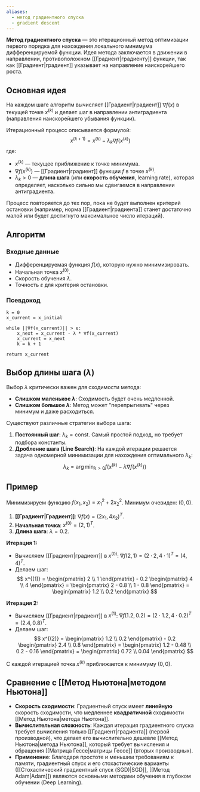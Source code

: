 ```yaml
---
aliases:
  - метод градиентного спуска
  - gradient descent
---
```

**Метод градиентного спуска** — это итерационный метод оптимизации первого порядка для нахождения локального минимума дифференцируемой функции. Идея метода заключается в движении в направлении, противоположном [[Градиент|градиенту]] функции, так как [[Градиент|градиент]] указывает на направление наискорейшего роста.

## Основная идея

На каждом шаге алгоритм вычисляет [[Градиент|градиент]] $\nabla f(x)$ в текущей точке $x^{(k)}$ и делает шаг в направлении антиградиента (направления наискорейшего убывания функции).

Итерационный процесс описывается формулой:
$$
x^{(k+1)} = x^{(k)} - \lambda_k \nabla f(x^{(k)})
$$
где:
*   $x^{(k)}$ — текущее приближение к точке минимума.
*   $\nabla f(x^{(k)})$ — [[Градиент|градиент]] функции $f$ в точке $x^{(k)}$.
*   $\lambda_k > 0$ — **длина шага** (или **скорость обучения**, learning rate), которая определяет, насколько сильно мы сдвигаемся в направлении антиградиента.

Процесс повторяется до тех пор, пока не будет выполнен критерий остановки (например, норма [[Градиент|градиента]] станет достаточно малой или будет достигнуто максимальное число итераций).

## Алгоритм

### Входные данные
*   Дифференцируемая функция $f(x)$, которую нужно минимизировать.
*   Начальная точка $x^{(0)}$.
*   Скорость обучения $\lambda$.
*   Точность $\varepsilon$ для критерия остановки.

### Псевдокод

```
k = 0
x_current = x_initial

while ||∇f(x_current)|| > ε:
    x_next = x_current - λ * ∇f(x_current)
    x_current = x_next
    k = k + 1

return x_current
```

## Выбор длины шага ($\lambda$)

Выбор $\lambda$ критически важен для сходимости метода:
*   **Слишком маленькое $\lambda$**: Сходимость будет очень медленной.
*   **Слишком большое $\lambda$**: Метод может "перепрыгивать" через минимум и даже расходиться.

Существуют различные стратегии выбора шага:
1.  **Постоянный шаг**: $\lambda_k = \text{const}$. Самый простой подход, но требует подбора константы.
2.  **Дробление шага (Line Search)**: На каждой итерации решается задача одномерной минимизации для нахождения оптимального $\lambda_k$:
   $$
   \lambda_k = \arg\min_{\lambda > 0} f(x^{(k)} - \lambda \nabla f(x^{(k)}))
   $$

## Пример

Минимизируем функцию $f(x_1, x_2) = x_1^2 + 2x_2^2$.
Минимум очевиден: $(0, 0)$.

1.  **[[Градиент|Градиент]]**: $\nabla f(x) = (2x_1, 4x_2)^T$.
2.  **Начальная точка**: $x^{(0)} = (2, 1)^T$.
3.  **Длина шага**: $\lambda = 0.2$.

**Итерация 1:**
*   Вычисляем [[Градиент|градиент]] в $x^{(0)}$: $\nabla f(2, 1) = (2 \cdot 2, 4 \cdot 1)^T = (4, 4)^T$.
*   Делаем шаг:
   $$
   x^{(1)} = \begin{pmatrix} 2 \\ 1 \end{pmatrix} - 0.2 \begin{pmatrix} 4 \\ 4 \end{pmatrix} = \begin{pmatrix} 2 - 0.8 \\ 1 - 0.8 \end{pmatrix} = \begin{pmatrix} 1.2 \\ 0.2 \end{pmatrix}
   $$

**Итерация 2:**
*   Вычисляем [[Градиент|градиент]] в $x^{(1)}$: $\nabla f(1.2, 0.2) = (2 \cdot 1.2, 4 \cdot 0.2)^T = (2.4, 0.8)^T$.
*   Делаем шаг:
   $$
   x^{(2)} = \begin{pmatrix} 1.2 \\ 0.2 \end{pmatrix} - 0.2 \begin{pmatrix} 2.4 \\ 0.8 \end{pmatrix} = \begin{pmatrix} 1.2 - 0.48 \\ 0.2 - 0.16 \end{pmatrix} = \begin{pmatrix} 0.72 \\ 0.04 \end{pmatrix}
   $$

С каждой итерацией точка $x^{(k)}$ приближается к минимуму $(0, 0)$.

## Сравнение с [[Метод Ньютона|методом Ньютона]]

*   **Скорость сходимости**: Градиентный спуск имеет **линейную** скорость сходимости, что медленнее **квадратичной** сходимости [[Метод Ньютона|метода Ньютона]].
*   **Вычислительная сложность**: Каждая итерация градиентного спуска требует вычисления только [[Градиент|градиента]] (первой производной), что делает его вычислительно дешевле [[Метод Ньютона|метода Ньютона]], который требует вычисления и обращения [[Матрица Гессе|матрицы Гессе]] (вторых производных).
*   **Применение**: Благодаря простоте и меньшим требованиям к памяти, градиентный спуск и его стохастические варианты ([[Стохастический градиентный спуск (SGD)|SGD]], [[Метод Adam|Adam]]) являются основными методами обучения в глубоком обучении (Deep Learning).

